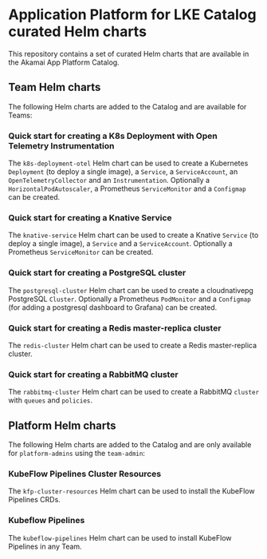 # Application Platform for LKE Catalog curated Helm charts

This repository contains a set of curated Helm charts that are available in the Akamai App Platform Catalog.

## Team Helm charts

The following Helm charts are added to the Catalog and are available for Teams:

### Quick start for creating a K8s Deployment with Open Telemetry Instrumentation

The `k8s-deployment-otel` Helm chart can be used to create a Kubernetes `Deployment` (to deploy a single image), a `Service`, a `ServiceAccount`, an `OpenTelemetryCollector` and an `Instrumentation`. Optionally a `HorizontalPodAutoscaler`, a Prometheus `ServiceMonitor` and a `Configmap` can be created.

### Quick start for creating a Knative Service

The `knative-service` Helm chart can be used to create a Knative `Service` (to deploy a single image), a `Service` and a  `ServiceAccount`. Optionally a Prometheus `ServiceMonitor` can be created.

### Quick start for creating a PostgreSQL cluster

The `postgresql-cluster` Helm chart can be used to create a cloudnativepg PostgreSQL `Cluster`. Optionally a Prometheus `PodMonitor` and a `Configmap` (for adding a postgresql dashboard to Grafana) can be created.

### Quick start for creating a Redis master-replica cluster

The `redis-cluster` Helm chart can be used to create a Redis master-replica cluster.

### Quick start for creating a RabbitMQ cluster

The `rabbitmq-cluster` Helm chart can be used to create a RabbitMQ `cluster` with `queues` and `policies`.

## Platform Helm charts

The following Helm charts are added to the Catalog and are only available for `platform-admins` using the `team-admin`:

### KubeFlow Pipelines Cluster Resources

The `kfp-cluster-resources` Helm chart can be used to install the KubeFlow Pipelines CRDs.

### Kubeflow Pipelines

The `kubeflow-pipelines` Helm chart can be used to install KubeFlow Pipelines in any Team.

